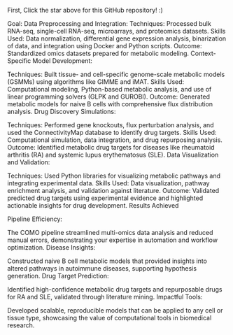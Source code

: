 First, Click the star above for this GitHub repository! :)

Goal:
Data Preprocessing and Integration:
Techniques: Processed bulk RNA-seq, single-cell RNA-seq, microarrays, and proteomics datasets.
Skills Used: Data normalization, differential gene expression analysis, binarization of data, and integration using Docker and Python scripts.
Outcome: Standardized omics datasets prepared for metabolic modeling.
Context-Specific Model Development:

Techniques: Built tissue- and cell-specific genome-scale metabolic models (GSMMs) using algorithms like GIMME and iMAT.
Skills Used: Computational modeling, Python-based metabolic analysis, and use of linear programming solvers (GLPK and GUROBI).
Outcome: Generated metabolic models for naive B cells with comprehensive flux distribution analysis.
Drug Discovery Simulations:

Techniques: Performed gene knockouts, flux perturbation analysis, and used the ConnectivityMap database to identify drug targets.
Skills Used: Computational simulation, data integration, and drug repurposing analysis.
Outcome: Identified metabolic drug targets for diseases like rheumatoid arthritis (RA) and systemic lupus erythematosus (SLE).
Data Visualization and Validation:

Techniques: Used Python libraries for visualizing metabolic pathways and integrating experimental data.
Skills Used: Data visualization, pathway enrichment analysis, and validation against literature.
Outcome: Validated predicted drug targets using experimental evidence and highlighted actionable insights for drug development.
Results Achieved


  Pipeline Efficiency:

The COMO pipeline streamlined multi-omics data analysis and reduced manual errors, demonstrating your expertise in automation and workflow optimization.
Disease Insights:

Constructed naive B cell metabolic models that provided insights into altered pathways in autoimmune diseases, supporting hypothesis generation.
Drug Target Prediction:

Identified high-confidence metabolic drug targets and repurposable drugs for RA and SLE, validated through literature mining.
Impactful Tools:

Developed scalable, reproducible models that can be applied to any cell or tissue type, showcasing the value of computational tools in biomedical research.

